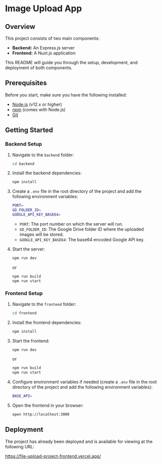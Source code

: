 # Image Upload App

## Overview

This project consists of two main components:

-   **Backend:** An Express.js server
-   **Frontend:** A Nuxt.js application

This README will guide you through the setup, development, and deployment of both components.

## Prerequisites

Before you start, make sure you have the following installed:

-   [Node.js](https://nodejs.org/) (v12.x or higher)
-   [npm](https://www.npmjs.com/) (comes with Node.js)
-   [Git](https://git-scm.com/)


## Getting Started

### Backend Setup

1.  Navigate to the `backend` folder:
    ```bash
    cd backend
    ```

2. Install the backend dependencies:
    ```bash
    npm install
    ```

3.  Create a `.env` file in the root directory of the project and add the following environment variables:
    ```bash
    PORT=
    GD_FOLDER_ID=
    GOOGLE_API_KEY_BASE64=
    ```
    -   `PORT`: The port number on which the server will run.
    -   `GD_FOLDER_ID`: The Google Drive folder ID where the uploaded images will be stored.
    -   `GOOGLE_API_KEY_BASE64`: The base64 encoded Google API key.

4.  Start the server:
    ```bash
    npm run dev
    ```

    or

    ```bash
    npm run build
    npm run start
    ```

### Frontend Setup

1.  Navigate to the `frontend` folder:
    ```bash
    cd frontend
    ```

2. Install the frontend dependencies:
    ```bash
    npm install
    ``` 

3.  Start the frontend:
    ```bash
    npm run dev
    ```

    or

    ```bash
    npm run build
    npm run start
    ```

4.  Configure environment variables if needed (create a `.env` file in the root directory of the project and add the following environment variables):
    ```bash
    BASE_API=
    ```

5.  Open the frontend in your browser:
    ```bash
    open http://localhost:3000
    ```

## Deployment

The project has already been deployed and is available for viewing at the following URL:

https://file-upload-project-frontend.vercel.app/